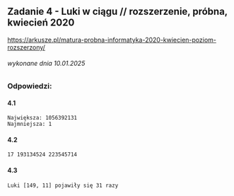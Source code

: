 ## Zadanie 4 - Luki w ciągu // rozszerzenie, próbna, kwiecień 2020
https://arkusze.pl/matura-probna-informatyka-2020-kwiecien-poziom-rozszerzony/
###### wykonane dnia 10.01.2025

### Odpowiedzi:

#### 4.1
```
Największa: 1056392131
Najmniejsza: 1
```

#### 4.2
```
17 193134524 223545714
```

#### 4.3
```
Luki [149, 11] pojawiły się 31 razy
```